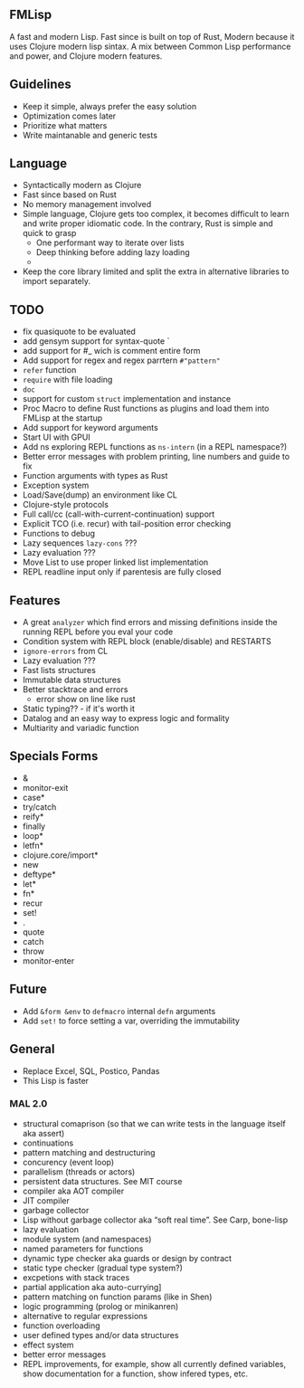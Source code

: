 ## FMLisp

A fast and modern Lisp. Fast since is built on top of Rust, Modern because it uses Clojure modern lisp sintax. A mix between Common Lisp performance and power, and Clojure modern features.

## Guidelines

- Keep it simple, always prefer the easy solution
- Optimization comes later
- Prioritize what matters
- Write maintanable and generic tests

## Language

- Syntactically modern as Clojure
- Fast since based on Rust
- No memory management involved
- Simple language, Clojure gets too complex, it becomes difficult to learn and write proper idiomatic code. In the contrary, Rust is simple and quick to grasp
  - One performant way to iterate over lists
  - Deep thinking before adding lazy loading
  -
- Keep the core library limited and split the extra in alternative libraries to import separately.

## TODO

- fix quasiquote to be evaluated
- add gensym support for syntax-quote `
- add support for #\_ wich is comment entire form
- Add support for regex and regex parrtern `#"pattern"`
- `refer` function
- `require` with file loading
- `doc`
- support for custom `struct` implementation and instance
- Proc Macro to define Rust functions as plugins and load them into FMLisp at the startup
- Add support for keyword arguments
- Start UI with GPUI
- Add ns exploring REPL functions as `ns-intern` (in a REPL namespace?)
- Better error messages with problem printing, line numbers and guide to fix
- Function arguments with types as Rust
- Exception system
- Load/Save(dump) an environment like CL
- Clojure-style protocols
- Full call/cc (call-with-current-continuation) support
- Explicit TCO (i.e. recur) with tail-position error checking
- Functions to debug
- Lazy sequences `lazy-cons` ???
- Lazy evaluation ???
- Move List to use proper linked list implementation
- REPL readline input only if parentesis are fully closed

## Features

- A great `analyzer` which find errors and missing definitions inside the running REPL before you eval your code
- Condition system with REPL block (enable/disable) and RESTARTS
- `ignore-errors` from CL
- Lazy evaluation ???
- Fast lists structures
- Immutable data structures
- Better stacktrace and errors
  - error show on line like rust
- Static typing?? - if it's worth it
- Datalog and an easy way to express logic and formality
- Multiarity and variadic function

## Specials Forms

- &
- monitor-exit
- case\*
- try/catch
- reify\*
- finally
- loop\*
- letfn\*
- clojure.core/import\*
- new
- deftype\*
- let\*
- fn\*
- recur
- set!
- .
- quote
- catch
- throw
- monitor-enter

## Future

- Add `&form &env` to `defmacro` internal `defn` arguments
- Add `set!` to force setting a var, overriding the immutability

## General

- Replace Excel, SQL, Postico, Pandas
- This Lisp is faster

### MAL 2.0

- structural comaprison (so that we can write tests in the language itself aka assert)
- continuations
- pattern matching and destructuring
- concurency (event loop)
- parallelism (threads or actors)
- persistent data structures. See MIT course
- compiler aka AOT compiler
- JIT compiler
- garbage collector
- Lisp without garbage collector aka “soft real time”. See Carp, bone-lisp
- lazy evaluation
- module system (and namespaces)
- named parameters for functions
- dynamic type checker aka guards or design by contract
- static type checker (gradual type system?)
- excpetions with stack traces
- partial application aka auto-currying]
- pattern matching on function params (like in Shen)
- logic programming (prolog or minikanren)
- alternative to regular expressions
- function overloading
- user defined types and/or data structures
- effect system
- better error messages
- REPL improvements, for example, show all currently defined variables, show documentation for a function, show infered types, etc.
